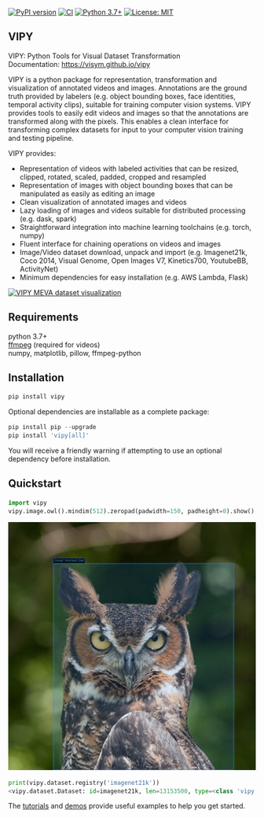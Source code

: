 [![PyPI version](https://badge.fury.io/py/vipy.svg)](https://badge.fury.io/py/vipy)  [![CI](https://github.com/visym/vipy/workflows/vipy%20unit%20tests/badge.svg)](https://github.com/visym/vipy/actions?query=workflow%3A%22vipy+unit+tests%22) [![Python 3.7+](https://img.shields.io/badge/python-3.7+-blue.svg)](https://www.python.org/downloads/) [![License: MIT](https://img.shields.io/badge/License-MIT-yellow.svg)](https://opensource.org/licenses/MIT)

VIPY
------------------- 
VIPY: Python Tools for Visual Dataset Transformation    
Documentation: https://visym.github.io/vipy

VIPY is a python package for representation, transformation and visualization of annotated videos and images.  Annotations are the ground truth provided by labelers (e.g. object bounding boxes, face identities, temporal activity clips), suitable for training computer vision systems.  VIPY provides tools to easily edit videos and images so that the annotations are transformed along with the pixels.  This enables a clean interface for transforming complex datasets for input to your computer vision training and testing pipeline.

VIPY provides:  

* Representation of videos with labeled activities that can be resized, clipped, rotated, scaled, padded, cropped and resampled
* Representation of images with object bounding boxes that can be manipulated as easily as editing an image
* Clean visualization of annotated images and videos 
* Lazy loading of images and videos suitable for distributed processing (e.g. dask, spark)
* Straightforward integration into machine learning toolchains (e.g. torch, numpy)
* Fluent interface for chaining operations on videos and images
* Image/Video dataset download, unpack and import (e.g. Imagenet21k, Coco 2014, Visual Genome, Open Images V7, Kinetics700, YoutubeBB, ActivityNet)
* Minimum dependencies for easy installation (e.g. AWS Lambda, Flask)

[![VIPY MEVA dataset visualization](http://i3.ytimg.com/vi/_jixHQr5dK4/maxresdefault.jpg)](https://youtu.be/_jixHQr5dK4)


Requirements
-------------------
python 3.7+  
[ffmpeg](https://ffmpeg.org/download.html) (required for videos)  
numpy, matplotlib, pillow, ffmpeg-python   


Installation
-------------------

```python
pip install vipy
```

Optional dependencies are installable as a complete package:

```python
pip install pip --upgrade
pip install 'vipy[all]'
```

You will receive a friendly warning if attempting to use an optional dependency before installation.


Quickstart
-------------------
```python
import vipy
vipy.image.owl().mindim(512).zeropad(padwidth=150, padheight=0).show()
```
<img src="https://raw.githubusercontent.com/visym/vipy/master/docs/vipy_image_owl.jpg" width="700">

```python
print(vipy.dataset.registry('imagenet21k'))
<vipy.dataset.Dataset: id=imagenet21k, len=13153500, type=<class 'vipy.image.TaggedImage'>>
```

The [tutorials](https://visym.github.io/vipy/#tutorials) and [demos](https://github.com/visym/vipy/tree/master/demo) provide useful examples to help you get started.
